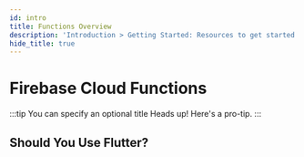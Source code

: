 ```yaml
---
id: intro
title: Functions Overview
description: 'Introduction > Getting Started: Resources to get started learning and using Redux'
hide_title: true
---
```


# Firebase Cloud Functions

:::tip You can specify an optional title
Heads up! Here's a pro-tip.
:::

## Should You Use Flutter?

